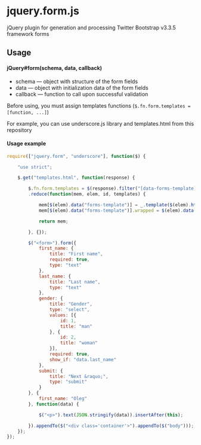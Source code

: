 jquery.form.js
===========

jQuery plugin for generation and processing Twitter Bootstrap v3.3.5 framework forms

Usage
-----

#### jQuery#form(schema, data, callback)

* schema — object with structure of the form fields
* data — object with initialization data of the form fields
* callback — function to call upon successful validation

Before using, you must assign templates functions (`$.fn.form.templates = [function, ...]`)

For example, you can use underscore.js library and templates.html from this repository

#### Usage example

```javascript
require(["jquery.form", "underscore"], function($) {

	"use strict";

	$.get("templates.html", function(response) {

		$.fn.form.templates = $(response).filter("[data-forms-template]").get()
		.reduce(function(mem, elem, id, templates) {

			mem[$(elem).data("forms-template")] = _.template($(elem).html());
			mem[$(elem).data("forms-template")].wrapped = $(elem).data("wrapped") !== false;

			return mem;

		}, {});

		$("<form>").form({
			first_name: {
				title: "First name",
				required: true,
				type: "text"
			},
			last_name: {
				title: "Last name",
				type: "text"
			},
			gender: {
				title: "Gender",
				type: "select",
				values: [{
					id: 1,
					title: "man"
				}, {
					id: 2,
					title: "woman"
				}],
				required: true,
				show_if: "data.last_name"
			},
			submit: {
				title: "Next &raquo;",
				type: "submit"
			}
		}, {
			first_name: "Oleg"
		}, function(data) {

			$("<p>").text(JSON.stringify(data)).insertAfter(this);

		}).appendTo($("<div class='container'>").appendTo($("body")));
	});
});
```
